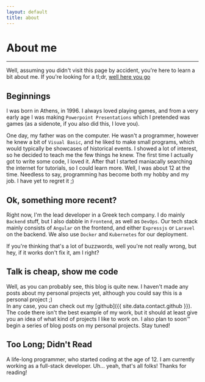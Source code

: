 ```yaml
---
layout: default
title: about
---
```

# About me
<hr class="mb-2 border-gray-400">

Well, assuming you didn't visit this page by accident, you're here to 
learn a bit about me. If you're looking for a tl;dr, [well here you go](#too-long-didnt-read)

## Beginnings
I was born in Athens, in 1996. I always loved playing games, and from
a very early age I was making `Powerpoint Presentations` which I pretended 
was games (as a sidenote, if you also did this, I love you).

One day, my father was on the computer. He wasn't a programmer, however
he knew a bit of `Visual Basic`, and he liked to make small programs, which
would typically be showcases of historical events. I showed a lot of 
interest, so he decided to teach me the few things he knew. 
The first time I actually got to write some code, I loved it. After that
I started maniacally searching the internet for tutorials, so I could 
learn more. Well, I was about 12 at the time. Needless to say, programming
has become both my hobby and my job. I have yet to regret it ;)

## Ok, something more recent?
Right now, I'm the lead developer in a Greek tech company. I do mainly 
`Backend` stuff, but I also dabble in `Frontend`, as well as `DevOps`.
Our tech stack mainly consists of `Angular` on the frontend, and either
`Expressjs` or `Laravel` on the backend. We also use `Docker` and 
`Kubernetes` for our deployment.

If you're thinking that's a lot of buzzwords, well you're not really
wrong, but hey, if it works don't fix it, am I right?

## Talk is cheap, show me code
Well, as you can probably see, this blog is quite new. I haven't made
any posts about my personal projects yet, although you could say this
is a personal project ;)  
In any case, you can check out my [github]({{ site.data.contact.github }}).
The code there isn't the best example of my work, but it should at least
give you an idea of what kind of projects I like to work on. I also plan
to soon&trade; begin a series of blog posts on my personal projects. Stay 
tuned!

## Too Long; Didn't Read
A life-long programmer, who started coding at the age of 12. I am currently
working as a full-stack developer. Uh... yeah, that's all folks! Thanks for
reading!